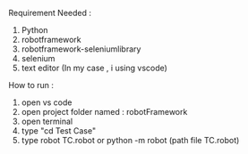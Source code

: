 Requirement Needed :

1. Python
2. robotframework
3. robotframework-seleniumlibrary
4. selenium
5. text editor (In my case , i using  vscode)

How to run :

1. open vs code
2. open project folder named : robotFramework
3. open terminal
4. type "cd Test Case" 
5. type robot TC.robot or python -m robot (path file TC.robot)
